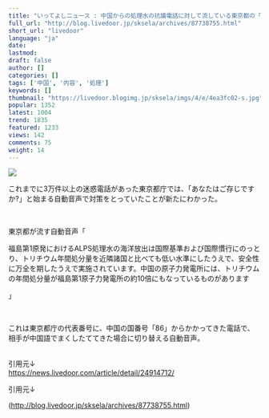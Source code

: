 ```yaml
---
title: "いってよしニュース : 中国からの処理水の抗議電話に対して流している東京都の「自動音声」の内容ｗｗｗ"
full_url: "http://blog.livedoor.jp/sksela/archives/87738755.html"
short_url: "livedoor"
language: "ja"
date: 
lastmod: 
draft: false
author: []
categories: []
tags: ['中国', '内容', '処理']
keywords: []
thumbnail: "https://livedoor.blogimg.jp/sksela/imgs/4/e/4ea3fc02-s.jpg"
popular: 1352
latest: 1004
trend: 1835
featured: 1233
views: 142
comments: 75
weight: 14
---
```


![](https://livedoor.blogimg.jp/sksela/imgs/4/e/4ea3fc02-s.jpg)

<div><p> これまでに3万件以上の迷惑電話があった東京都庁では、「あなたはご存じですか?」と始まる自動音声で対策をとっていたことが新たにわかった。 </p><br><p> 東京都が流す自動音声「<p>福島第1原発におけるALPS処理水の海洋放出は国際基準および国際慣行にのっとり、トリチウム年間処分量を近隣諸国と比べても低い水準にしたうえで、安全性に万全を期したうえで実施されています。中国の原子力発電所には、トリチウムの年間処分量が福島第1原子力発電所の約10倍にもなっているものがあります</p>」 </p><br><p> これは東京都庁の代表番号に、中国の国番号「86」からかかってきた電話で、相手が中国語でまくしたててきた場合に切り替える自動音声。 </p><br>引用元↓<br><a title='' target='_blank' href='https://news.livedoor.com/article/detail/24914712/'>https://news.livedoor.com/article/detail/24914712/</a><br><p>引用元↓</p></div>

(http://blog.livedoor.jp/sksela/archives/87738755.html)
